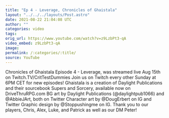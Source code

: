 ```yaml
---
title: "Ep 4 - Leverage, Chronicles of Ghaistala"
layout: "../../../layouts/Post.astro"
date: 2021-08-22 21:04:08 UTC
author: ""
categories: video
tags: 
orig_url: https://www.youtube.com/watch?v=z9LzbPt3-qA
video_embed: z9LzbPt3-qA
image:
permalink: /:categories/:title/
source: YouTube
---
```

Chronicles of Ghaistala Episode 4 - Leverage, was streamed live Aug 15th on Twitch.TV/CritTestDummies Join us on Twitch every other Sunday at 6PM CET for new episodes! Ghaistala is a creation of Daylight Publications and their sourcebook Supers and Sorcery, available now on DriveThruRPG.com BG art by Daylight Publications (@daylightpub1066) and @AbbieJArt, both on Twitter Character art by @DougErbert on IG and Twitter Graphic design by @Stoppushingme on IG. Thank you to our players, Chris, Alex, Luke, and Patrick as well as our DM Peter!